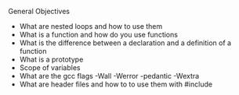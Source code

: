 General Objectives
- What are nested loops and how to use them  
- What is a function and how do you use functions  
- What is the difference between a declaration and a definition of a function  
- What is a prototype  
- Scope of variables  
- What are the gcc flags -Wall -Werror -pedantic -Wextra  
- What are header files and how to to use them with #include  
